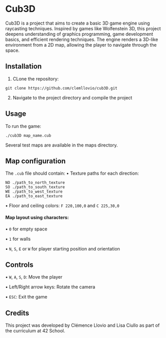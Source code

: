 # Cub3D
Cub3D is a project that aims to create a basic 3D game engine using raycasting techniques. Inspired by games like Wolfenstein 3D, this project deepens understanding of graphics programming, game development basics, and efficient rendering techniques. The engine renders a 3D-like environment from a 2D map, allowing the player to navigate through the space.

## Installation
1. CLone the repository:
```
git clone https://github.com/clemllovio/cub3D.git
```
2. Navigate to the project directory and compile the project
 ## Usage 
 To run the game:
 ```
./cub3D map_name.cub
```
Several test maps are available in the maps directory.

## Map configuration
The `.cub` file should contain:
• Texture paths for each direction:
```
NO ./path_to_north_texture
SO ./path_to_south_texture
WE ./path_to_west_texture
EA ./path_to_east_texture
```

• Floor and ceiling colors: `F 220,100,0` and `C 225,30,0`

#### Map layout using characters:
  
  • `0` for empty space
  
  • `1` for walls
  
  • `N`, `S`, `E` or `W` for player starting position and orientation

## Controls
• `W`, `A`, `S`, `D`: Move the player

• Left/Right arrow keys: Rotate the camera

• `ESC`: Exit the game

## Credits
This project was developed by Clémence Llovio and Lisa Ciullo as part of the curriculum at 42 School.
